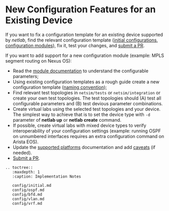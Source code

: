 # New Configuration Features for an Existing Device

If you want to fix a configuration template for an existing device supported by *netlab*, find the relevant configuration template ([initial configurations](devices.md#initial-device-configuration), [configuration modules](devices.md#configuration-modules)), fix it, test your changes, and [submit a PR](guidelines.md).

If you want to add support for a new configuration module (example: MPLS segment routing on Nexus OS):

* Read the [module documentation](../module-reference.md) to understand the configurable parameters;
* Using existing configuration templates as a rough guide create a new configuration template ([naming convention](devices.md#configuration-modules));
* Find relevant test topologies in `netsim/tests` or `netsim/integration` or create your own test topologies. The test topologies should (A) test all configurable parameters and (B) test devious parameter combinations.
* Create virtual labs using the selected test topologies and your device. The simplest way to achieve that is to set the device type with `-d` parameter of **netlab up** or **netlab create** command.
* If possible, create virtual labs with mixed device types to verify interoperability of your configuration settings (example: running OSPF on unnumbered interfaces requires an extra configuration command on Arista EOS).
* Update the [supported platforms](../platforms.md) documentation and add [caveats](../caveats.md) (if needed).
* [Submit a PR](guidelines.md).

```eval_rst
.. toctree::
   :maxdepth: 1
   :caption: Implementation Notes

   config/initial.md
   config/ospf.md
   config/bfd.md
   config/vlan.md
   config/vrf.md
```
